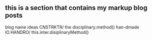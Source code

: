 ## this is a section that contains my markup blog posts
blog name ideas
CNSTRKTR/
the disciplinary.method()
han-dmade
IO.HANDRO/
this.inter.disiplinaryMethod()


